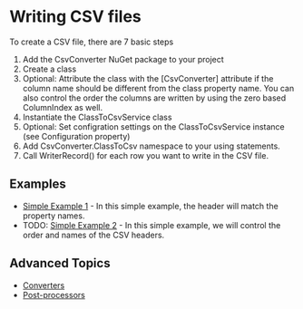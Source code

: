 # Writing CSV files

To create a CSV file, there are 7 basic steps
1. Add the CsvConverter NuGet package to your project
2. Create a class
3. Optional: Attribute the class with the [CsvConverter] attribute if the column name should be different from the class property name.  You can also control the order the columns are written by using the zero based ColumnIndex as well.
4. Instantiate the ClassToCsvService class
5. Optional: Set configration settings on the ClassToCsvService instance (see Configuration property)
6. Add CsvConverter.ClassToCsv namespace to your using statements.
7. Call WriterRecord() for each row you want to write in the CSV file. 


## Examples
- [Simple Example 1](./Examples/Simple1.md) - In this simple example, the header will match the property names.
- TODO: [Simple Example 2](./Examples/Simple2.md) - In this simple example, we will control the order and names of the CSV headers.

## Advanced Topics
- [Converters](./Converters/Converters-Main.md)
- [Post-processors](./Postprocesors/Postprocesors.md)